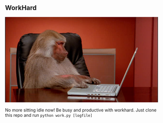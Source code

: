 ## WorkHard

![Hardworker](monkey.jpg?raw=true "Hardworker")

No more sitting idle now! Be busy and productive with workhard.
Just clone this repo and run `python work.py [logfile]`
